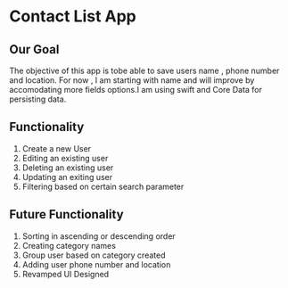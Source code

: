 #  Contact List App

## Our Goal

The objective of this app is tobe able to save users name , phone number and location. For now , I am starting with name and will improve by accomodating more fields options.I am using swift and Core Data for persisting data.

## Functionality
 1. Create a new User
 2. Editing an existing user 
 3. Deleting an existing user 
 4. Updating an exiting user
 5. Filtering based on certain search parameter
 
 
 ## Future Functionality
   1. Sorting in ascending or descending order
   2. Creating category names 
   3. Group user based on category created
   4. Adding user phone number and location 
   5. Revamped UI Designed
  
